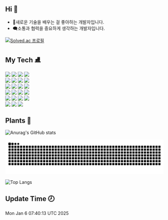 ## Hi 👋

- 📕새로운 기술을 배우는 걸 좋아하는 개발자입니다.
- 🗨️소통과 협력을 중요하게 생각하는 개발자입니다.

[![Solved.ac
프로필](http://mazassumnida.wtf/api/v2/generate_badge?boj=asme12)](https://solved.ac/asme12)

<div>
  <h2>My Tech ⛸</h2>
  <img src="https://img.shields.io/badge/React-61DAFB?style=flat&logo=React&logoColor=white"/>
  <img src="https://img.shields.io/badge/Javascript-F7DF1E?style=flat&logo=Javascript&logoColor=white"/>
  <img src="https://img.shields.io/badge/CSS3-1572B6?style=flat&logo=CSS3&logoColor=white"/>
  <img src="https://img.shields.io/badge/HTML5-E34F26?style=flat&logo=HTML5&logoColor=white"/>
  <br/>
  <img src="https://img.shields.io/badge/C-00599C?style=flat&logo=C&logoColor=white"/>
  <img src="https://img.shields.io/badge/arduino-04979C?style=flat&logo=arduino&logoColor=white"/>
  <img src="https://img.shields.io/badge/atmeaga-04979C?style=flat&logo=atmeaga&logoColor=white"/>
  <img src="https://img.shields.io/badge/Raspberry Pi-BC1142?style=flat&logo=Raspberry Pi&logoColor=white"/>
  <br/>
  <img src="https://img.shields.io/badge/Ubuntu-e95420?style=flat&logo=Ubuntu&logoColor=white"/> 
  <img src="https://img.shields.io/badge/Raspbian-e95420?style=flat&logo=Raspbian&logoColor=white"/>  
  <img src="https://img.shields.io/badge/debian-d70a53?style=flat&logo=debian&logoColor=white"/>   
  <img src="https://img.shields.io/badge/docker-1D63ED?style=flat&logo=docker&logoColor=white"/>  
  <br/>
  <img src="https://img.shields.io/badge/Spring-6DB33F?style=flat&logo=Spring&logoColor=white"/>
  <img src="https://img.shields.io/badge/Java-007396?style=flat&logo=openjdk&logoColor=white"/>
  <img src="https://img.shields.io/badge/Python-3776AB?style=flat&logo=Python&logoColor=white"/>
  <img src="https://img.shields.io/badge/MySQL-4479A1?style=flat&logo=MySQL&logoColor=white"/>
  <br/>
  <img src="https://img.shields.io/badge/Visual Studio Code-007ACC?style=flat&logo=Visual Studio Code&logoColor=white"/>
  <img src="https://img.shields.io/badge/Github-181717?style=flat&logo=Github&logoColor=white"/>
  <img src="https://img.shields.io/badge/Notion-000000?style=flat&logo=Notion&logoColor=white"/>
  <img src="https://img.shields.io/badge/Slack-4A154B?style=flat&logo=Slack&logoColor=white"/>
  <br/>
  <img src="https://img.shields.io/badge/Discord-5865F2?style=flat&logo=Discord&logoColor=white"/>
	<img src="https://img.shields.io/badge/Figma-F24E1E?style=flat&logo=Figma&logoColor=white"/>
  <img src="https://img.shields.io/badge/npm-CB3837?style=flat&logo=npm&logoColor=white"/>
</div>

## Plants 🌱

![Anurag's GitHub stats](https://github-readme-stats.vercel.app/api?username=limdongsun0814&show_icons=true&theme=dracula)

![snake gif](https://github.com/limdongsun0814/limdongsun0814/blob/output/github-contribution-grid-snake.svg)

![Top Langs](https://github-readme-stats.vercel.app/api/top-langs/?username=limdongsun0814&layout=compact&theme=dracula)

## Update Time 🕗

Mon Jan  6 07:40:13 UTC 2025
